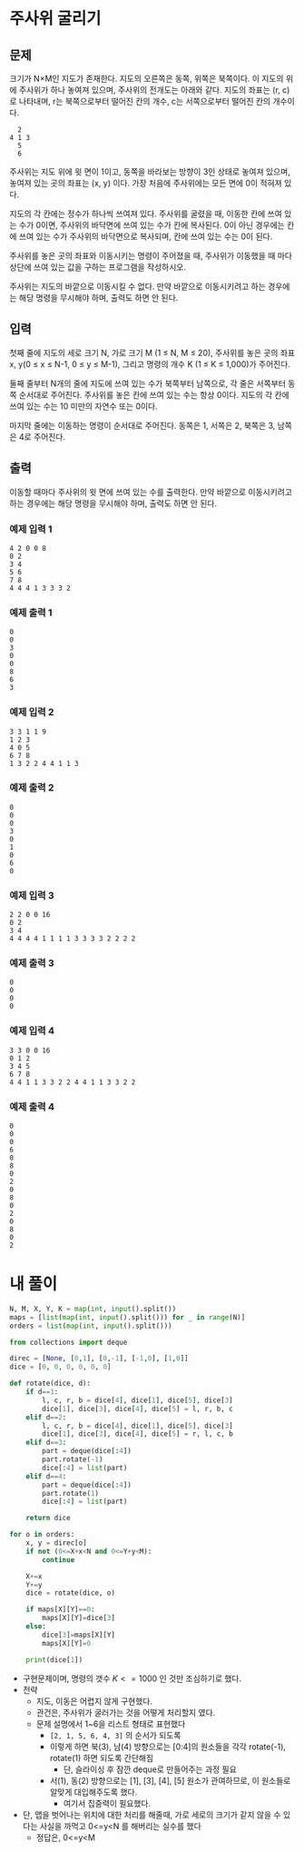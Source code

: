 # 주사위 굴리기
## 문제
크기가 N×M인 지도가 존재한다. 지도의 오른쪽은 동쪽, 위쪽은 북쪽이다. 이 지도의 위에 주사위가 하나 놓여져 있으며, 주사위의 전개도는 아래와 같다. 지도의 좌표는 (r, c)로 나타내며, r는 북쪽으로부터 떨어진 칸의 개수, c는 서쪽으로부터 떨어진 칸의 개수이다. 
```
  2
4 1 3
  5
  6
```
주사위는 지도 위에 윗 면이 1이고, 동쪽을 바라보는 방향이 3인 상태로 놓여져 있으며, 놓여져 있는 곳의 좌표는 (x, y) 이다. 가장 처음에 주사위에는 모든 면에 0이 적혀져 있다.

지도의 각 칸에는 정수가 하나씩 쓰여져 있다. 주사위를 굴렸을 때, 이동한 칸에 쓰여 있는 수가 0이면, 주사위의 바닥면에 쓰여 있는 수가 칸에 복사된다. 0이 아닌 경우에는 칸에 쓰여 있는 수가 주사위의 바닥면으로 복사되며, 칸에 쓰여 있는 수는 0이 된다.

주사위를 놓은 곳의 좌표와 이동시키는 명령이 주어졌을 때, 주사위가 이동했을 때 마다 상단에 쓰여 있는 값을 구하는 프로그램을 작성하시오.

주사위는 지도의 바깥으로 이동시킬 수 없다. 만약 바깥으로 이동시키려고 하는 경우에는 해당 명령을 무시해야 하며, 출력도 하면 안 된다.

## 입력
첫째 줄에 지도의 세로 크기 N, 가로 크기 M (1 ≤ N, M ≤ 20), 주사위를 놓은 곳의 좌표 x, y(0 ≤ x ≤ N-1, 0 ≤ y ≤ M-1), 그리고 명령의 개수 K (1 ≤ K ≤ 1,000)가 주어진다.

둘째 줄부터 N개의 줄에 지도에 쓰여 있는 수가 북쪽부터 남쪽으로, 각 줄은 서쪽부터 동쪽 순서대로 주어진다. 주사위를 놓은 칸에 쓰여 있는 수는 항상 0이다. 지도의 각 칸에 쓰여 있는 수는 10 미만의 자연수 또는 0이다.

마지막 줄에는 이동하는 명령이 순서대로 주어진다. 동쪽은 1, 서쪽은 2, 북쪽은 3, 남쪽은 4로 주어진다.

## 출력
이동할 때마다 주사위의 윗 면에 쓰여 있는 수를 출력한다. 만약 바깥으로 이동시키려고 하는 경우에는 해당 명령을 무시해야 하며, 출력도 하면 안 된다.

### 예제 입력 1 
```
4 2 0 0 8
0 2
3 4
5 6
7 8
4 4 4 1 3 3 3 2
```
### 예제 출력 1 
```
0
0
3
0
0
8
6
3
```
### 예제 입력 2 
```
3 3 1 1 9
1 2 3
4 0 5
6 7 8
1 3 2 2 4 4 1 1 3
```
### 예제 출력 2 
```
0
0
0
3
0
1
0
6
0
```
### 예제 입력 3 
```
2 2 0 0 16
0 2
3 4
4 4 4 4 1 1 1 1 3 3 3 3 2 2 2 2
```
### 예제 출력 3 
```
0
0
0
0
```
### 예제 입력 4 
```
3 3 0 0 16
0 1 2
3 4 5
6 7 8
4 4 1 1 3 3 2 2 4 4 1 1 3 3 2 2
```
### 예제 출력 4 
```
0
0
0
6
0
8
0
2
0
8
0
2
0
8
0
2
```

# 내 풀이
```python
N, M, X, Y, K = map(int, input().split())
maps = [list(map(int, input().split())) for _ in range(N)]
orders = list(map(int, input().split()))

from collections import deque

direc = [None, [0,1], [0,-1], [-1,0], [1,0]]
dice = [0, 0, 0, 0, 0, 0]

def rotate(dice, d):
    if d==1:
        l, c, r, b = dice[4], dice[1], dice[5], dice[3]
        dice[1], dice[3], dice[4], dice[5] = l, r, b, c
    elif d==2:
        l, c, r, b = dice[4], dice[1], dice[5], dice[3]
        dice[1], dice[3], dice[4], dice[5] = r, l, c, b
    elif d==3:
        part = deque(dice[:4])
        part.rotate(-1)
        dice[:4] = list(part)
    elif d==4:
        part = deque(dice[:4])
        part.rotate(1)
        dice[:4] = list(part)

    return dice

for o in orders:
    x, y = direc[o]
    if not (0<=X+x<N and 0<=Y+y<M):
        continue

    X+=x
    Y+=y
    dice = rotate(dice, o)

    if maps[X][Y]==0:
        maps[X][Y]=dice[3]
    else:
        dice[3]=maps[X][Y]
        maps[X][Y]=0

    print(dice[1])
```
- 구현문제이며, 명령의 갯수 $K<=1000$ 인 것만 조심하기로 했다.
- 전략
  - 지도, 이동은 어렵지 않게 구현했다.
  - 관건은, 주사위가 굴러가는 것을 어떻게 처리할지 였다.
  - 문제 설명에서 1~6을 리스트 형태로 표현했다
    - `[2, 1, 5, 6, 4, 3]` 의 순서가 되도록
    - 이렇게 하면 북(3), 남(4) 방향으로는 [0:4]의 원소들을 각각 rotate(-1), rotate(1) 하면 되도록 간단해짐
      - 단, 슬라이싱 후 잠깐 deque로 만들어주는 과정 필요
    - 서(1), 동(2) 방향으로는 [1], [3], [4], [5] 원소가 관여하므로, 이 원소들로 알맞게 대입해주도록 했다.
      - 여기서 집중력이 필요했다.
- 단, 맵을 벗어나는 위치에 대한 처리를 해줄때, 가로 세로의 크기가 같지 않을 수 있다는 사실을 까먹고 0<=y<N 를 해버리는 실수를 했다
  - 정답은, 0<=y<M
